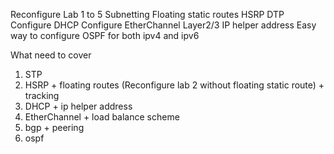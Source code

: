 Reconfigure Lab 1 to 5
Subnetting
Floating static routes 
HSRP
DTP
Configure DHCP
Configure EtherChannel Layer2/3
IP helper address
Easy way to configure OSPF for both ipv4 and ipv6

What need to cover 
1. STP
2. HSRP + floating routes (Reconfigure lab 2 without floating static route) + tracking
3. DHCP + ip helper address
4. EtherChannel + load balance scheme
5. bgp + peering
6. ospf





